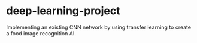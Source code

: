 # deep-learning-project
Implementing an existing CNN network by using transfer learning to create a food image recognition AI. 
